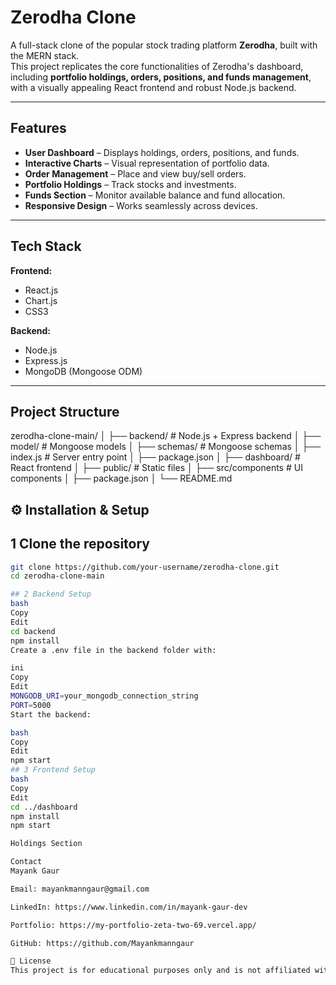# Zerodha Clone

A full-stack clone of the popular stock trading platform **Zerodha**, built with the MERN stack.  
This project replicates the core functionalities of Zerodha's dashboard, including **portfolio holdings, orders, positions, and funds management**, with a visually appealing React frontend and robust Node.js backend.

---

## Features

- **User Dashboard** – Displays holdings, orders, positions, and funds.
- **Interactive Charts** – Visual representation of portfolio data.
- **Order Management** – Place and view buy/sell orders.
- **Portfolio Holdings** – Track stocks and investments.
- **Funds Section** – Monitor available balance and fund allocation.
- **Responsive Design** – Works seamlessly across devices.

---

## Tech Stack

**Frontend:**
- React.js
- Chart.js
- CSS3

**Backend:**
- Node.js
- Express.js
- MongoDB (Mongoose ODM)

---

## Project Structure

zerodha-clone-main/
│
├── backend/ # Node.js + Express backend
│ ├── model/ # Mongoose models
│ ├── schemas/ # Mongoose schemas
│ ├── index.js # Server entry point
│ ├── package.json
│
├── dashboard/ # React frontend
│ ├── public/ # Static files
│ ├── src/components # UI components
│ ├── package.json
│
└── README.md


## ⚙ Installation & Setup

## 1️ Clone the repository
```bash
git clone https://github.com/your-username/zerodha-clone.git
cd zerodha-clone-main

## 2️ Backend Setup
bash
Copy
Edit
cd backend
npm install
Create a .env file in the backend folder with:

ini
Copy
Edit
MONGODB_URI=your_mongodb_connection_string
PORT=5000
Start the backend:

bash
Copy
Edit
npm start
## 3️ Frontend Setup
bash
Copy
Edit
cd ../dashboard
npm install
npm start

Holdings Section

Contact
Mayank Gaur

Email: mayankmanngaur@gmail.com

LinkedIn: https://www.linkedin.com/in/mayank-gaur-dev

Portfolio: https://my-portfolio-zeta-two-69.vercel.app/

GitHub: https://github.com/Mayankmanngaur

📜 License
This project is for educational purposes only and is not affiliated with Zerodha.

